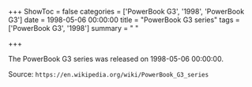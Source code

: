 +++
ShowToc = false
categories = ['PowerBook G3', '1998', 'PowerBook G3']
date = 1998-05-06 00:00:00
title = "PowerBook G3 series"
tags = ['PowerBook G3', '1998']
summary = " "

+++

The PowerBook G3 series was released on 1998-05-06 00:00:00.

Source: `https://en.wikipedia.org/wiki/PowerBook_G3_series`


